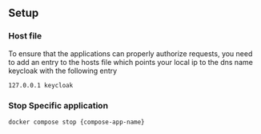 ## Setup

### Host file
To ensure that the applications can properly authorize requests, you need to add an entry to the hosts file
which points your local ip to the dns name keycloak with the following entry

`127.0.0.1 keycloak`

### Stop Specific application
`docker compose stop {compose-app-name}`